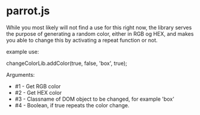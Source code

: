 # parrot.js

While you most likely will not find a use for this right now, the library serves the purpose
of generating a random color, either in RGB og HEX, and makes you able to change this by
activating a repeat function or not.

example use:

changeColorLib.addColor(true, false, 'box', true);

Arguments:
<ul>
  <li>#1 - Get RGB color</li>
  <li>#2 - Get HEX color</li>
	<li>#3 - Classname of DOM object to be changed, for example 'box'</li>
	<li>#4 - Boolean, if true repeats the color change.</li>
</ul>
